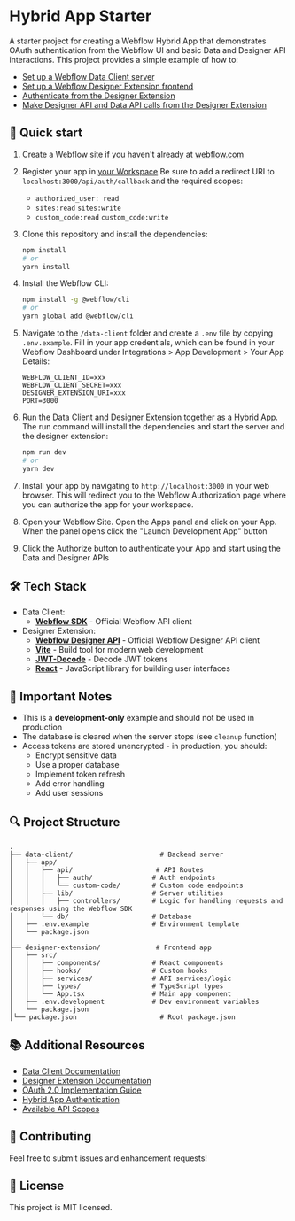 # Hybrid App Starter

A starter project for creating a Webflow Hybrid App that demonstrates OAuth authentication from the Webflow UI and basic Data and Designer API interactions. This project provides a simple example of how to:

- [Set up a Webflow Data Client server](https://developers.webflow.com/v2.0.0/data/docs/getting-started-data-clients)
- [Set up a Webflow Designer Extension frontend](https://developers.webflow.com/v2.0.0/designer/docs/getting-started-designer-extensions)
- [Authenticate from the Designer Extension](https://developers.webflow.com/v2.0.0/data/docs/authenticating-users-with-id-tokens)
- [Make Designer API  and Data API calls from the Designer Extension](https://developers.webflow.com/designer/reference/introduction)

## 🚀 Quick start

1. Create a Webflow site if you haven't already at [webflow.com](https://webflow.com)
2. Register your app in [your Workspace](https://developers.webflow.com/v2.0.0/data/docs/register-an-app) Be sure to add a redirect URI to `localhost:3000/api/auth/callback` and the required scopes:
   
   - `authorized_user: read`
   - `sites:read` `sites:write`
   - `custom_code:read` `custom_code:write`

3. Clone this repository and install the dependencies:

   ```bash
   npm install
   # or
   yarn install
   ```

4. Install the Webflow CLI:

   ```bash
   npm install -g @webflow/cli
   # or
   yarn global add @webflow/cli
   ```

5. Navigate to the `/data-client` folder and create a `.env` file by copying `.env.example`. Fill in your app credentials, which can be found in your Webflow Dashboard under Integrations > App Development > Your App Details:

   ```env
   WEBFLOW_CLIENT_ID=xxx
   WEBFLOW_CLIENT_SECRET=xxx
   DESIGNER_EXTENSION_URI=xxx
   PORT=3000
   ```

6. Run the Data Client and Designer Extension together as a Hybrid App. The run command will install the dependencies and start the server and the designer extension:

   ```bash
   npm run dev
   # or
   yarn dev
   ```

7. Install your app by navigating to `http://localhost:3000` in your web browser. This will redirect you to the Webflow Authorization page where you can authorize the app for your workspace.

8. Open your Webflow Site. Open the Apps panel and click on your App. When the panel opens click the "Launch Development App" button

9. Click the Authorize button to authenticate your App and start using the Data and Designer APIs

## 🛠️ Tech Stack

- Data Client:
  - **[Webflow SDK](https://github.com/webflow/js-webflow-api)** - Official Webflow API client
- Designer Extension:
  - **[Webflow Designer API](https://www.npmjs.com/package/@webflow/designer-extension-typings?activeTab=readme)** - Official Webflow Designer API client
  - **[Vite](https://vitejs.dev/)** - Build tool for modern web development
  - **[JWT-Decode](https://github.com/auth0/jwt-decode)** - Decode JWT tokens
  - **[React](https://reactjs.org/)** - JavaScript library for building user interfaces

## 📝 Important Notes

- This is a **development-only** example and should not be used in production
- The database is cleared when the server stops (see `cleanup` function)
- Access tokens are stored unencrypted - in production, you should:
  - Encrypt sensitive data
  - Use a proper database
  - Implement token refresh
  - Add error handling
  - Add user sessions

## 🔍 Project Structure

```
.
├── data-client/                      # Backend server
│   ├── app/
│   │   ├── api/                     # API Routes
│   │   │   ├── auth/               # Auth endpoints
│   │   │   └── custom-code/        # Custom code endpoints
│   │   ├── lib/                    # Server utilities
│   │   │   ├── controllers/        # Logic for handling requests and responses using the Webflow SDK
│   │   └── db/                     # Database
│   ├── .env.example                # Environment template
│   └── package.json
│
├── designer-extension/              # Frontend app
│   ├── src/
│   │   ├── components/             # React components
│   │   ├── hooks/                  # Custom hooks
│   │   ├── services/               # API services/logic
│   │   ├── types/                  # TypeScript types
│   │   └── App.tsx                 # Main app component
│   ├── .env.development            # Dev environment variables
│   └── package.json
│└── package.json                     # Root package.json
```

## 📚 Additional Resources

- [Data Client Documentation](https://developers.webflow.com/v2.0.0/data/docs/getting-started-data-clients)
- [Designer Extension Documentation](https://developers.webflow.com/v2.0.0/designer/docs/getting-started-designer-extensions)
- [OAuth 2.0 Implementation Guide](https://developers.webflow.com/v2.0.0/data/docs/oauth)
- [Hybrid App Authentication](https://developers.webflow.com/v2.0.0/data/docs/authenticating-users-with-id-tokens)
- [Available API Scopes](https://developers.webflow.com/v2.0.0/data/reference/scopes)

## 🤝 Contributing

Feel free to submit issues and enhancement requests!

## 📄 License

This project is MIT licensed.
